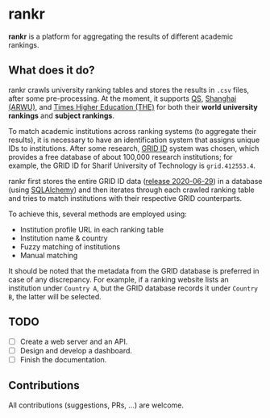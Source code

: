 # rankr

**rankr** is a platform for aggregating the results of different academic rankings.

## What does it do?

rankr crawls university ranking tables and stores the results in `.csv` files, after some pre-processing. At the moment, it supports [QS](https://www.topuniversities.com/), [Shanghai (ARWU)](http://www.shanghairanking.com), and [Times Higher Education (THE)](https://www.timeshighereducation.com) for both their **world university rankings** and **subject rankings**.

To match academic institutions across ranking systems (to aggregate their results), it is necessary to have an identification system that assigns unique IDs to institutions. After some research, [GRID ID](https://grid.ac) system was chosen, which provides a free database of about 100,000 research institutions; for example, the GRID ID for Sharif University of Technology is `grid.412553.4`.

rankr first stores the entire GRID ID data ([release 2020-06-29](https://digitalscience.figshare.com/articles/GRID_release_2020-06-29/12587828)) in a database (using [SQLAlchemy](https://www.sqlalchemy.org)) and then iterates through each crawled ranking table and tries to match institutions with their respective GRID counterparts.

To achieve this, several methods are employed using:

- Institution profile URL in each ranking table
- Institution name & country
- Fuzzy matching of institutions
- Manual matching

It should be noted that the metadata from the GRID database is preferred in case of any discrepancy. For example, if a ranking website lists an institution under `Country A`, but the GRID database records it under `Country B`, the latter will be selected.

## TODO

- [ ] Create a web server and an API.
- [ ] Design and develop a dashboard.
- [ ] Finish the documentation.

## Contributions

All contributions (suggestions, PRs, ...) are welcome.
